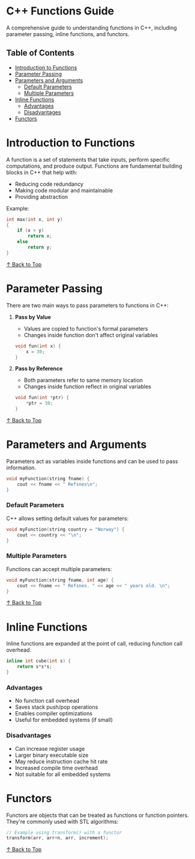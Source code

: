 # C++ Functions Guide 
 A comprehensive guide to understanding functions in C++, including parameter passing, inline functions, and functors.

## Table of Contents
- [Introduction to Functions](#introduction-to-functions)
- [Parameter Passing](#parameter-passing)
- [Parameters and Arguments](#parameters-and-arguments)
  - [Default Parameters](#default-parameters)
  - [Multiple Parameters](#multiple-parameters)
- [Inline Functions](#inline-functions)
  - [Advantages](#advantages)
  - [Disadvantages](#disadvantages)
- [Functors](#functors)

# Introduction to Functions

A function is a set of statements that take inputs, perform specific computations, and produce output. Functions are fundamental building blocks in C++ that help with:

- Reducing code redundancy
- Making code modular and maintainable
- Providing abstraction

Example:
```c++
int max(int x, int y)
{
    if (x > y)
        return x;
    else
        return y;
}
```
[↑ Back to Top](#table-of-contents)

# Parameter Passing

There are two main ways to pass parameters to functions in C++:

1. **Pass by Value**
   - Values are copied to function's formal parameters
   - Changes inside function don't affect original variables
   ```c++
   void fun(int x) {
       x = 30;
   }
   ```

2. **Pass by Reference**
   - Both parameters refer to same memory location
   - Changes inside function reflect in original variables
   ```c++
   void fun(int *ptr) {
       *ptr = 30;
   }
   ```
[↑ Back to Top](#table-of-contents)

# Parameters and Arguments

Parameters act as variables inside functions and can be used to pass information.

```c++
void myFunction(string fname) {
    cout << fname << " Refsnes\n";
}
```

### Default Parameters

C++ allows setting default values for parameters:

```c++
void myFunction(string country = "Norway") {
    cout << country << "\n";
}
```

### Multiple Parameters

Functions can accept multiple parameters:

```c++
void myFunction(string fname, int age) {
    cout << fname << " Refsnes. " << age << " years old. \n";
}
```
[↑ Back to Top](#table-of-contents)

# Inline Functions

Inline functions are expanded at the point of call, reducing function call overhead.

```c++
inline int cube(int s) {
    return s*s*s;
}
```

### Advantages
- No function call overhead
- Saves stack push/pop operations
- Enables compiler optimizations
- Useful for embedded systems (if small)

### Disadvantages
- Can increase register usage
- Larger binary executable size
- May reduce instruction cache hit rate
- Increased compile time overhead
- Not suitable for all embedded systems

# Functors

Functors are objects that can be treated as functions or function pointers. They're commonly used with STL algorithms:

```c++
// Example using transform() with a functor
transform(arr, arr+n, arr, increment);
```
[↑ Back to Top](#table-of-contents)